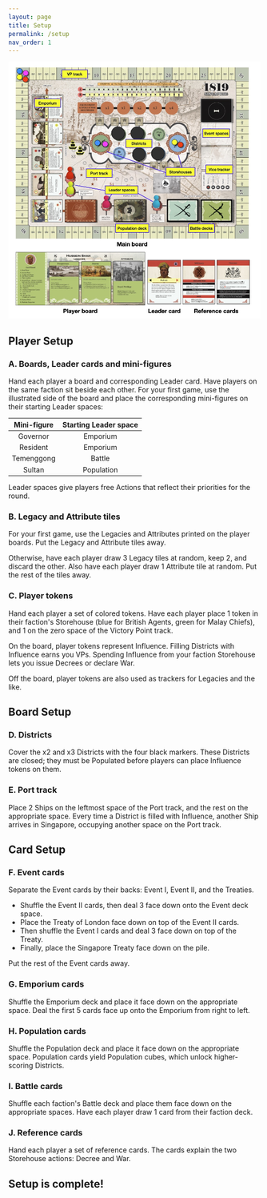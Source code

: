 ```yaml
---
layout: page
title: Setup
permalink: /setup
nav_order: 1
---
```


![Game setup](/img/game_setup.jpg)

## Player Setup

### A. Boards, Leader cards and mini-figures

Hand each player a board and corresponding Leader card. Have players on the same faction sit beside each other. For your first game, use the illustrated side of the board and place the corresponding mini-figures on their starting Leader spaces:

| Mini-figure | Starting Leader space |
| :---: | :---: |
| Governor | Emporium |
| Resident | Emporium |
| Temenggong | Battle |
| Sultan | Population |

Leader spaces give players free Actions that reflect their priorities for the round.

### B. Legacy and Attribute tiles

For your first game, use the Legacies and Attributes printed on the player boards. Put the Legacy and Attribute tiles away.

Otherwise, have each player draw 3 Legacy tiles at random, keep 2, and discard the other. Also have each player draw 1 Attribute tile at random. Put the rest of the tiles away.

### C. Player tokens

Hand each player a set of colored tokens. Have each player place 1 token in their faction's Storehouse (blue for British Agents, green for Malay Chiefs), and 1 on the zero space of the Victory Point track.

On the board, player tokens represent Influence. Filling Districts with Influence earns you VPs. Spending Influence from your faction Storehouse lets you issue Decrees or declare War.

Off the board, player tokens are also used as trackers for Legacies and the like.

## Board Setup

### D. Districts

Cover the x2 and x3 Districts with the four black markers. These Districts are closed; they must be Populated before players can place Influence tokens on them.

<!-- > *3-player game: the solo player only covers their x3 District.* -->

### E. Port track

Place 2 Ships on the leftmost space of the Port track, and the rest on the appropriate space. Every time a District is filled with Influence, another Ship arrives in Singapore, occupying another space on the Port track.

## Card Setup

### F. Event cards

Separate the Event cards by their backs: Event I, Event II, and the Treaties.

- Shuffle the Event II cards, then deal 3 face down onto the Event deck space.
- Place the Treaty of London face down on top of the Event II cards.
- Then shuffle the Event I cards and deal 3 face down on top of the Treaty.
- Finally, place the Singapore Treaty face down on the pile.

Put the rest of the Event cards away.

### G. Emporium cards

Shuffle the Emporium deck and place it face down on the appropriate space. Deal the first 5 cards face up onto the Emporium from right to left.

### H. Population cards

Shuffle the Population deck and place it face down on the appropriate space. Population cards yield Population cubes, which unlock higher-scoring Districts.

<!-- 
switch back to IMMIGRANT card
represent the various social groups who migrated---voluntarily or otherwise---into Singapore.
 -->

### I. Battle cards

Shuffle each faction's Battle deck and place them face down on the appropriate spaces. Have each player draw 1 card from their faction deck.

<!-- 
Battle cards represet the various fighting forces at each faction's disposal. British and Malay players enlist fighters from different Battle decks.

> *3-player game: the solo player draws 3 Battle cards and keeps 2.*
 -->

### J. Reference cards

Hand each player a set of reference cards. The cards explain the two Storehouse actions: Decree and War.

## Setup is complete!